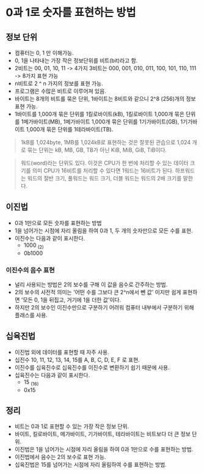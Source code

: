# 0과 1로 숫자를 표현하는 방법
## 정보 단위
- 컴퓨터는 0, 1 만 이해가능. 
- 0, 1을 나타내는 가장 작은 정보단위를 비트(bit)라고 함.
- 2비트는 00, 01, 10, 11 -> 4가지 3비트는 000, 001, 010, 011, 100, 101, 110, 111 -> 8가지 표현 가능
- n비트로 2 ^ n 가지의 정보를 표현 가능.
- 프로그램은 수많은 비트로 이루어져 있음.
- 바이트는 8개의 비트를 묶은 단위, 1바이트는 8비트와 같으니 2^8 (256)개의 정보 표현 가능.
- 1바이트를 1,000개 묶은 단위를 1킬로바이트(kB), 1킬로바이트 1,000개 묶은 단위를 1메가바이트(MB), 1메가바이트 1,000개 묶은 단위를 1기가바이트(GB),
1기가바이트 1,000개 묶은 단위를 1테라바이트(TB).
> 1kB를 1,024byte, 1MB를 1,024kB로 표현하는 것은 잘못된 관습으로 1,024 개로 묶는 단위는 kB, MB, GB, TB가 아닌 KiB, MiB, GiB, TiB이다.

> 워드(word)라는 단위도 있다. 이것은 CPU가 한 번에 처리할 수 있는 데이터 크기를 의미 CPU가 16비트를 처리할 수 있다면 1워드는 16비트가 된다.
> 하프워드는 워드의 절반 크기, 풀워드는 워드 크기, 더블 워드는 워드의 2배 크기를 말한다.

## 이진법
- 0과 1만으로 모든 숫자를 표현하는 방법
- 1을 넘어가는 시점에 자리 올림을 하여 0과 1, 두 개의 숫자만으로 모든 수를 표현.
- 이진수는 다음과 같이 표시한다.
  - 1000 <sub>(2)<sub>
  - 0b1000

### 이진수의 음수 표현
- 널리 사용되는 방법은 2의 보수를 구해 이 값을 음수로 간주하는 방법.
- 2의 보수의 사전적 의미는 '어떤 수를 그보다 큰 2^n에서 뺀 값' 이지만 쉽게 표현하면 '모든 0, 1을 뒤집고, 거기에 1을 더한 값'이다.
- 하지만 2의 보수인 이진수만으로 구분하기 어려워 컴퓨터 내부에서 구분하기 위해 플래스를 사용.

## 십육진법
- 이진법 외에 데이터를 표현할 때 자주 사용. 
- 십진수 10, 11, 12, 13, 14, 15를 A, B, C, D, E, F 로 표현.
- 이진수를 십육진수로 십육진수를 이진수로 변환하기 쉽기 때문에 사용.
- 십육진수는 다음과 같이 표시한다.
    - 15 <sub>(16)<sub>
    - 0x15

## 정리
- 비트는 0과 1로 표현할 수 있는 가장 작은 정보 단위.
- 바이트, 킬로바이트, 메가바이트, 기가바이트, 테라바이트는 비트보다 더 큰 정보 단위.
- 이진법은 1을 넘어가는 시점에 자리 올림을 하여 0과 1만으로 수를 표현하는 방법.
- 이진법에서 음수는 2의 보수로 표현 가능.
- 십육진법은 15를 넘어가는 시점에 자리 올림하여 수를 표현하는 방법.

